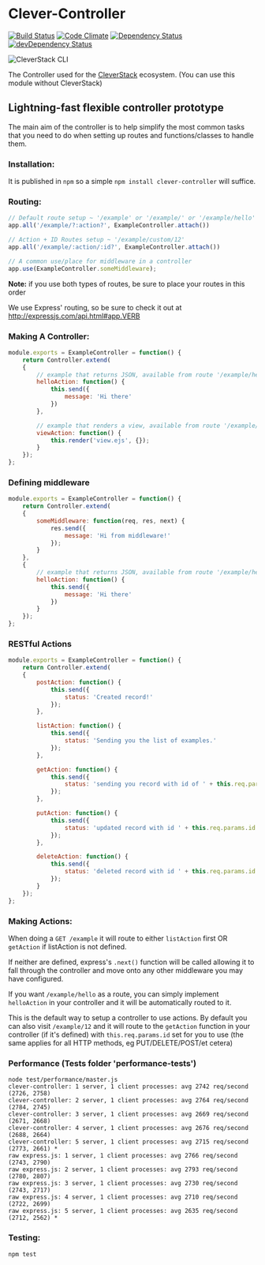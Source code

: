 # Clever-Controller

[![Build Status](http://img.shields.io/travis/CleverStack/clever-controller.svg)](https://travis-ci.org/CleverStack/clever-controller) [![Code Climate](https://codeclimate.com/github/CleverStack/clever-controller.png)](https://codeclimate.com/github/CleverStack/clever-controller) [![Dependency Status](https://david-dm.org/CleverStack/clever-controller.svg?theme=shields.io)](https://david-dm.org/CleverStack/clever-controller) [![devDependency Status](https://david-dm.org/CleverStack/clever-controller/dev-status.svg?theme=shields.io)](https://david-dm.org/CleverStack/clever-controller#info=devDependencies)

![CleverStack CLI](http://cleverstack.github.io/assets/img/logos/clevertech-seed-logo-clean.png "CleverStack CLI")

The Controller used for the [CleverStack](http://cleverstack.io) ecosystem. (You can use this module without CleverStack)

## Lightning-fast flexible controller prototype
The main aim of the controller is to help simplify the most common tasks that you need to do when setting up routes and functions/classes to handle them. 

### Installation:
It is published in `npm` so a simple `npm install clever-controller` will suffice.

### Routing:

```javascript
// Default route setup ~ '/example' or '/example/' or '/example/hello'
app.all('/example/?:action?', ExampleController.attach())

// Action + ID Routes setup ~ '/example/custom/12'
app.all('/example/:action/:id?', ExampleController.attach())

// A common use/place for middleware in a controller
app.use(ExampleController.someMiddleware);
```

**Note:** if you use both types of routes, be sure to place your routes in this order

We use Express' routing, so be sure to check it out at http://expressjs.com/api.html#app.VERB

### Making A Controller:

```javascript
module.exports = ExampleController = function() {
	return Controller.extend(
	{
		// example that returns JSON, available from route '/example/hello'
		helloAction: function() {
			this.send({
				message: 'Hi there'
			})
		},

		// example that renders a view, available from route '/example/view'
		viewAction: function() {
			this.render('view.ejs', {});
		}
	});
};
```

### Defining middleware
```javascript
module.exports = ExampleController = function() {
	return Controller.extend(
	{
		someMiddleware: function(req, res, next) {
			res.send({
				message: 'Hi from middleware!'
			});
		}
	},
	{
		// example that returns JSON, available from route '/example/hello'
		helloAction: function() {
			this.send({
				message: 'Hi there'
			})
		}
	});
};
```

### RESTful Actions

```javascript
module.exports = ExampleController = function() {
	return Controller.extend(
	{
		postAction: function() {
			this.send({
				status: 'Created record!' 
			});
		},

		listAction: function() {
			this.send({
				status: 'Sending you the list of examples.'
			});
		},

		getAction: function() {
			this.send({
				status: 'sending you record with id of ' + this.req.params.id
			});
		},

		putAction: function() {
			this.send({
				status: 'updated record with id ' + this.req.params.id
			});
		},

		deleteAction: function() {
			this.send({
				status: 'deleted record with id ' + this.req.params.id
			});
		}
	});
};
```

### Making Actions:

When doing a `GET /example` it will route to either `listAction` first OR `getAction` if listAction is not defined.

If neither are defined, express's `.next()` function will be called allowing it to fall through the controller and move onto any other middleware you may have configured.

If you want `/example/hello` as a route, you can simply implement `helloAction` in your controller and it will be automatically routed to it.

This is the default way to setup a controller to use actions. By default you can also visit `/example/12` and it will route to the `getAction` function in your controller (if it's defined) with `this.req.params.id` set for you to use (the same applies for all HTTP methods, eg PUT/DELETE/POST/et cetera)


### Performance (Tests folder 'performance-tests')
```
node test/performance/master.js
clever-controller: 1 server, 1 client processes: avg 2742 req/second (2726, 2758)
clever-controller: 2 server, 1 client processes: avg 2764 req/second (2784, 2745)
clever-controller: 3 server, 1 client processes: avg 2669 req/second (2671, 2668)
clever-controller: 4 server, 1 client processes: avg 2676 req/second (2688, 2664)
clever-controller: 5 server, 1 client processes: avg 2715 req/second (2773, 2661) *
raw express.js: 1 server, 1 client processes: avg 2766 req/second (2743, 2790)
raw express.js: 2 server, 1 client processes: avg 2793 req/second (2780, 2807)
raw express.js: 3 server, 1 client processes: avg 2730 req/second (2743, 2717)
raw express.js: 4 server, 1 client processes: avg 2710 req/second (2722, 2699)
raw express.js: 5 server, 1 client processes: avg 2635 req/second (2712, 2562) *
```

### Testing: 

```
npm test
```
